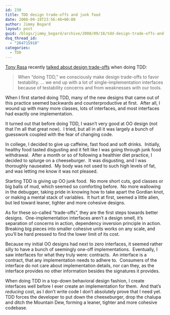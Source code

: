 ```yaml
---
id: 230
title: TDD design trade-offs and junk food
date: 2008-09-18T23:56:48+00:00
author: Jimmy Bogard
layout: post
guid: /blogs/jimmy_bogard/archive/2008/09/18/tdd-design-trade-offs-and-junk-food.aspx
dsq_thread_id:
  - "264715918"
categories:
  - TDD
---
```

[Tony Rasa](http://elegantcode.com/) recently [talked about design trade-offs](http://elegantcode.com/2008/09/16/tdd-test-driven-dogma/) when doing TDD:

> When “doing TDD,” we consciously make design trade-offs to favor testability. &#8230; we end up with a lot of single-implementation interfaces because of testability concerns and from weaknesses with our tools.

When I first started doing TDD, many of the new designs that came out of this practice seemed backwards and counterproductive at first.&nbsp; After all, I wound up with many more classes, lots of interfaces, and most interfaces had exactly one implementation.

It turned out that before doing TDD, I wasn&#8217;t very good at OO design (not that I&#8217;m all that great now).&nbsp; I tried, but all in all it was largely a bunch of guesswork coupled with the fear of changing code.

In college, I decided to give up caffeine, fast food and soft drinks.&nbsp; Initially, healthy food tasted disgusting and it felt like I was going through junk food withdrawal.&nbsp; After a month or so of following a healthier diet practice, I decided to splurge on a cheeseburger.&nbsp; It was disgusting, and I was thoroughly nauseated.&nbsp; My body was not used to such high levels of fat, and was letting me know it was not pleased.

Starting TDD is giving up OO junk food.&nbsp; No more short cuts, god classes or big balls of mud, which seemed so comforting before.&nbsp; No more wallowing in the debugger, taking pride in knowing how to take apart the Gordian knot, or making a mental stack of variables.&nbsp; It hurt at first, seemed a little alien, but led toward leaner, tighter and more cohesive designs.

As for these so-called &#8220;trade-offs&#8221;, they are the first steps towards better designs.&nbsp; One-implementation interfaces aren&#8217;t a design smell, it&#8217;s separation of concerns in action, dependency inversion principle in action.&nbsp; Breaking big pieces into smaller cohesive units works on any scale, and you&#8217;ll be hard pressed to find the lower limit of its cost.

Because my initial OO designs had next to zero interfaces, it seemed rather silly to have a bunch of seemingly one-off implementations.&nbsp; Eventually, I saw interfaces for what they truly were: contracts.&nbsp; An interface is a contract, that any implementation needs to adhere to.&nbsp; Consumers of the interface do not care about implementation details, nor can they, as the interface provides no other information besides the signatures it provides.

When doing TDD in a top-down behavioral design fashion, I create interfaces well before I ever create an implementation for them.&nbsp; And that&#8217;s _reducing_ cost, as I don&#8217;t write code I don&#8217;t absolutely prove that I need yet.&nbsp; TDD forces the developer to put down the cheeseburger, drop the chalupa and ditch the Mountain Dew, forming a leaner, tighter and more cohesive codebase.
